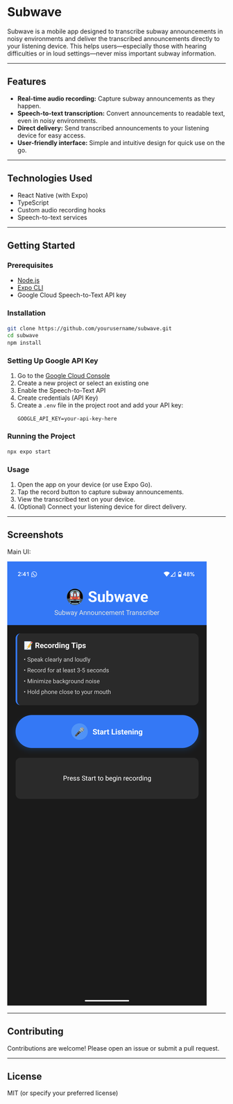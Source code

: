# Subwave

Subwave is a mobile app designed to transcribe subway announcements in noisy environments and deliver the transcribed announcements directly to your listening device. This helps users—especially those with hearing difficulties or in loud settings—never miss important subway information.

---

## Features

- **Real-time audio recording:** Capture subway announcements as they happen.
- **Speech-to-text transcription:** Convert announcements to readable text, even in noisy environments.
- **Direct delivery:** Send transcribed announcements to your listening device for easy access.
- **User-friendly interface:** Simple and intuitive design for quick use on the go.

---

## Technologies Used

- React Native (with Expo)
- TypeScript
- Custom audio recording hooks
- Speech-to-text services

---

## Getting Started

### Prerequisites

- [Node.js](https://nodejs.org/)
- [Expo CLI](https://docs.expo.dev/get-started/installation/)
- Google Cloud Speech-to-Text API key

### Installation

```bash
git clone https://github.com/yourusername/subwave.git
cd subwave
npm install
```

### Setting Up Google API Key

1. Go to the [Google Cloud Console](https://console.cloud.google.com/)
2. Create a new project or select an existing one
3. Enable the Speech-to-Text API
4. Create credentials (API Key)
5. Create a `.env` file in the project root and add your API key:
   ```
   GOOGLE_API_KEY=your-api-key-here
   ```

### Running the Project

```bash
npx expo start
```

### Usage

1. Open the app on your device (or use Expo Go).
2. Tap the record button to capture subway announcements.
3. View the transcribed text on your device.
4. (Optional) Connect your listening device for direct delivery.

---

## Screenshots

Main UI:

![Main UI](assets/screenshot1.png)

---

## Contributing

Contributions are welcome! Please open an issue or submit a pull request.

---

## License

MIT (or specify your preferred license) 